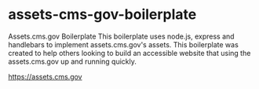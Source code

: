 # assets-cms-gov-boilerplate
Assets.cms.gov Boilerplate
This boilerplate uses node.js, express and handlebars to implement assets.cms.gov's assets.  This boilerplate was created to help others looking to build an accessible website that using the assets.cms.gov up and running quickly.

https://assets.cms.gov

